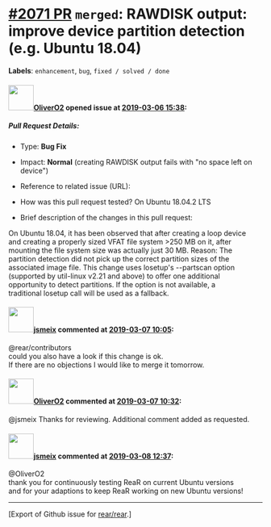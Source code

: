 [\#2071 PR](https://github.com/rear/rear/pull/2071) `merged`: RAWDISK output: improve device partition detection (e.g. Ubuntu 18.04)
====================================================================================================================================

**Labels**: `enhancement`, `bug`, `fixed / solved / done`

#### <img src="https://avatars.githubusercontent.com/u/4660803?v=4" width="50">[OliverO2](https://github.com/OliverO2) opened issue at [2019-03-06 15:38](https://github.com/rear/rear/pull/2071):

##### Pull Request Details:

-   Type: **Bug Fix**

-   Impact: **Normal** (creating RAWDISK output fails with "no space
    left on device")

-   Reference to related issue (URL):

-   How was this pull request tested? On Ubuntu 18.04.2 LTS

-   Brief description of the changes in this pull request:

On Ubuntu 18.04, it has been observed that after creating a loop
device  
and creating a properly sized VFAT file system &gt;250 MB on it, after  
mounting the file system size was actually just 30 MB. Reason: The  
partition detection did not pick up the correct partition sizes of the  
associated image file. This change uses losetup's --partscan option  
(supported by util-linux v2.21 and above) to offer one additional  
opportunity to detect partitions. If the option is not available, a  
traditional losetup call will be used as a fallback.

#### <img src="https://avatars.githubusercontent.com/u/1788608?u=925fc54e2ce01551392622446ece427f51e2f0ce&v=4" width="50">[jsmeix](https://github.com/jsmeix) commented at [2019-03-07 10:05](https://github.com/rear/rear/pull/2071#issuecomment-470463746):

@rear/contributors  
could you also have a look if this change is ok.  
If there are no objections I would like to merge it tomorrow.

#### <img src="https://avatars.githubusercontent.com/u/4660803?v=4" width="50">[OliverO2](https://github.com/OliverO2) commented at [2019-03-07 10:32](https://github.com/rear/rear/pull/2071#issuecomment-470473344):

@jsmeix Thanks for reviewing. Additional comment added as requested.

#### <img src="https://avatars.githubusercontent.com/u/1788608?u=925fc54e2ce01551392622446ece427f51e2f0ce&v=4" width="50">[jsmeix](https://github.com/jsmeix) commented at [2019-03-08 12:37](https://github.com/rear/rear/pull/2071#issuecomment-470914310):

@OliverO2  
thank you for continuously testing ReaR on current Ubuntu versions  
and for your adaptions to keep ReaR working on new Ubuntu versions!

------------------------------------------------------------------------

\[Export of Github issue for
[rear/rear](https://github.com/rear/rear).\]
